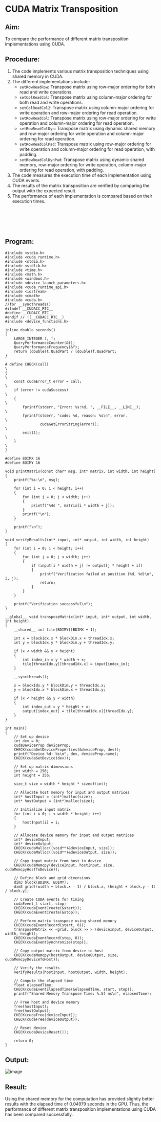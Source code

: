 # CUDA Matrix Transposition
## Aim:
To compare the performance of different matrix transposition implementations using CUDA.

## Procedure:
1. The code implements various matrix transposition techniques using shared memory in CUDA.
2. The different implementations include:
   - `setRowReadRow`: Transpose matrix using row-major ordering for both read and write operations.
   - `setColReadCol`: Transpose matrix using column-major ordering for both read and write operations.
   - `setColReadCol2`: Transpose matrix using column-major ordering for write operation and row-major ordering for read operation.
   - `setRowReadCol`: Transpose matrix using row-major ordering for write operation and column-major ordering for read operation.
   - `setRowReadColDyn`: Transpose matrix using dynamic shared memory and row-major ordering for write operation and column-major ordering for read operation.
   - `setRowReadColPad`: Transpose matrix using row-major ordering for write operation and column-major ordering for read operation, with padding.
   - `setRowReadColDynPad`: Transpose matrix using dynamic shared memory, row-major ordering for write operation, column-major ordering for read operation, with padding.
3. The code measures the execution time of each implementation using CUDA events.
4. The results of the matrix transposition are verified by comparing the output with the expected result.
5. The performance of each implementation is compared based on their execution times.

<br><br><br><br>

## Program:
```cuda
#include <stdio.h>
#include <cuda_runtime.h>
#include <stdio.h>
#include <stdlib.h>
#include <time.h>
#include <math.h>
#include <windows.h>
#include <device_launch_parameters.h>
#include <cuda_runtime_api.h>
#include <iostream>
#include <cmath>
#include <cuda.h>
//for __syncthreads()
#ifndef __CUDACC_RTC__ 
#define __CUDACC_RTC__
#endif // !(__CUDACC_RTC__)
#include <device_functions.h>

inline double seconds()
{
    LARGE_INTEGER t, f;
    QueryPerformanceCounter(&t);
    QueryPerformanceFrequency(&f);
    return (double)t.QuadPart / (double)f.QuadPart;
}

# define CHECK(call)                                                            \
{                                                                              \
    const cudaError_t error = call;                                            \
    if (error != cudaSuccess)                                                  \
    {                                                                          \
        fprintf(stderr, "Error: %s:%d, ", __FILE__, __LINE__);                 \
        fprintf(stderr, "code: %d, reason: %s\n", error,                       \
                cudaGetErrorString(error));                                    \
        exit(1);                                                               \
    }                                                                          \
}

#define BDIMX 16
#define BDIMY 16

void printMatrix(const char* msg, int* matrix, int width, int height)
{
    printf("%s:\n", msg);

    for (int i = 0; i < height; i++)
    {
        for (int j = 0; j < width; j++)
        {
            printf("%4d ", matrix[i * width + j]);
        }
        printf("\n");
    }

    printf("\n");
}

void verifyResults(int* input, int* output, int width, int height)
{
    for (int i = 0; i < height; i++)
    {
        for (int j = 0; j < width; j++)
        {
            if (input[i * width + j] != output[j * height + i])
            {
                printf("Verification failed at position (%d, %d)\n", i, j);
                return;
            }
        }
    }

    printf("Verification successful\n");
}

__global__ void transposeMatrix(int* input, int* output, int width, int height)
{
    __shared__ int tile[BDIMY][BDIMX + 1];

    int x = blockIdx.x * blockDim.x + threadIdx.x;
    int y = blockIdx.y * blockDim.y + threadIdx.y;

    if (x < width && y < height)
    {
        int index_in = y * width + x;
        tile[threadIdx.y][threadIdx.x] = input[index_in];
    }

    __syncthreads();

    x = blockIdx.y * blockDim.y + threadIdx.x;
    y = blockIdx.x * blockDim.x + threadIdx.y;

    if (x < height && y < width)
    {
        int index_out = y * height + x;
        output[index_out] = tile[threadIdx.x][threadIdx.y];
    }
}

int main()
{
    // Set up device
    int dev = 0;
    cudaDeviceProp deviceProp;
    CHECK(cudaGetDeviceProperties(&deviceProp, dev));
    printf("Device %d: %s\n", dev, deviceProp.name);
    CHECK(cudaSetDevice(dev));

    // Set up matrix dimensions
    int width = 256;
    int height = 256;

    size_t size = width * height * sizeof(int);

    // Allocate host memory for input and output matrices
    int* hostInput = (int*)malloc(size);
    int* hostOutput = (int*)malloc(size);

    // Initialize input matrix
    for (int i = 0; i < width * height; i++)
    {
        hostInput[i] = i;
    }

    // Allocate device memory for input and output matrices
    int* deviceInput;
    int* deviceOutput;
    CHECK(cudaMalloc((void**)&deviceInput, size));
    CHECK(cudaMalloc((void**)&deviceOutput, size));

    // Copy input matrix from host to device
    CHECK(cudaMemcpy(deviceInput, hostInput, size, cudaMemcpyHostToDevice));

    // Define block and grid dimensions
    dim3 block(BDIMX, BDIMY);
    dim3 grid((width + block.x - 1) / block.x, (height + block.y - 1) / block.y);

    // Create CUDA events for timing
    cudaEvent_t start, stop;
    CHECK(cudaEventCreate(&start));
    CHECK(cudaEventCreate(&stop));

    // Perform matrix transpose using shared memory
    CHECK(cudaEventRecord(start, 0));
    transposeMatrix << <grid, block >> > (deviceInput, deviceOutput, width, height);
    CHECK(cudaEventRecord(stop, 0));
    CHECK(cudaEventSynchronize(stop));

    // Copy output matrix from device to host
    CHECK(cudaMemcpy(hostOutput, deviceOutput, size, cudaMemcpyDeviceToHost));

    // Verify the results
    verifyResults(hostInput, hostOutput, width, height);

    // Compute the elapsed time
    float elapsedTime;
    CHECK(cudaEventElapsedTime(&elapsedTime, start, stop));
    printf("Shared Memory Transpose Time: %.5f ms\n", elapsedTime);

    // Free host and device memory
    free(hostInput);
    free(hostOutput);
    CHECK(cudaFree(deviceInput));
    CHECK(cudaFree(deviceOutput));

    // Reset device
    CHECK(cudaDeviceReset());

    return 0;
}
```
## Output:

![image](https://github.com/Marinto-Richee/Parallel-Computing-Architecture/assets/65499285/65657470-fbdb-4c1c-881a-2b1bd6eb1e97)

## Result:
Using the shared memory for the computation has provided slightly better results with the elapsed time of 0.04979 seconds in the GPU.
Thus, the performance of different matrix transposition implementations using CUDA has been compared successfully.
